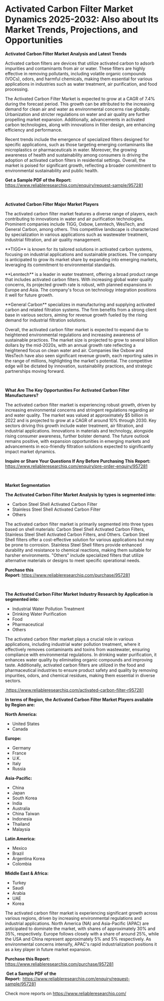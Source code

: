 <p><h1>Activated Carbon Filter Market Dynamics 2025-2032: Also about Its Market Trends, Projections, and Opportunities</h1></p><p><strong>Activated Carbon Filter Market Analysis and Latest Trends</strong></p>
<p><p>Activated carbon filters are devices that utilize activated carbon to adsorb impurities and contaminants from air or water. These filters are highly effective in removing pollutants, including volatile organic compounds (VOCs), odors, and harmful chemicals, making them essential for various applications in industries such as water treatment, air purification, and food processing.</p><p>The Activated Carbon Filter Market is expected to grow at a CAGR of 7.4% during the forecast period. This growth can be attributed to the increasing demand for clean air and water as environmental concerns rise globally. Urbanization and stricter regulations on water and air quality are further propelling market expansion. Additionally, advancements in activated carbon technologies, along with innovations in filter design, are enhancing efficiency and performance.</p><p>Recent trends include the emergence of specialized filters designed for specific applications, such as those targeting emerging contaminants like microplastics or pharmaceuticals in water. Moreover, the growing awareness of health and sustainability among consumers is driving the adoption of activated carbon filters in residential settings. Overall, the market is poised for significant growth, reflecting a broader commitment to environmental sustainability and public health.</p></p>
<p><strong>Get a Sample PDF of the Report:&nbsp;</strong> <a href="https://www.reliableresearchiq.com/enquiry/request-sample/957281?utm_campaign=2268&utm_medium=2&utm_source=Github&utm_content=ia&utm_term=19022025&utm_id=activated-carbon-filter">https://www.reliableresearchiq.com/enquiry/request-sample/957281</a></p>
<p>&nbsp;</p>
<p><strong>Activated Carbon Filter Major Market Players</strong></p>
<p><p>The activated carbon filter market features a diverse range of players, each contributing to innovations in water and air purification technologies. Prominent companies include TIGG, Oxbow, Lenntech, WesTech, and General Carbon, among others. This competitive landscape is characterized by specialization in various applications such as wastewater treatment, industrial filtration, and air quality management.</p><p>**TIGG** is known for its tailored solutions in activated carbon systems, focusing on industrial applications and sustainable practices. The company is anticipated to grow its market share by expanding into emerging markets, leveraging its commitment to environmental standards.</p><p>**Lenntech** is a leader in water treatment, offering a broad product range that includes activated carbon filters. With increasing global water quality concerns, its projected growth rate is robust, with planned expansions in Europe and Asia. The company's focus on technology integration positions it well for future growth.</p><p>**General Carbon** specializes in manufacturing and supplying activated carbon and related filtration systems. The firm benefits from a strong client base in various sectors, aiming for revenue growth fueled by the rising demand for industrial filtration solutions.</p><p>Overall, the activated carbon filter market is expected to expand due to heightened environmental regulations and increasing awareness of sustainable practices. The market size is projected to grow to several billion dollars by the mid-2020s, with an annual growth rate reflecting a heightened focus on clean water and air. Companies like Oxbow and WesTech have also seen significant revenue growth, each reporting sales in the range of millions, highlighting the market's potential. The competitive edge will be dictated by innovation, sustainability practices, and strategic partnerships moving forward.</p></p>
<p>&nbsp;</p>
<p><strong>What Are The Key Opportunities For Activated Carbon Filter Manufacturers?</strong></p>
<p><p>The activated carbon filter market is experiencing robust growth, driven by increasing environmental concerns and stringent regulations regarding air and water quality. The market was valued at approximately $5 billion in 2022 and is projected to grow at a CAGR of around 10% through 2030. Key sectors driving this growth include water treatment, air filtration, and industrial applications. Innovations in materials and technology, alongside rising consumer awareness, further bolster demand. The future outlook remains positive, with expansion opportunities in emerging markets and advancements in eco-friendly filtration solutions expected to significantly impact market dynamics.</p></p>
<p><strong>Inquire or Share Your Questions If Any Before Purchasing This Report:</strong> <a href="https://www.reliableresearchiq.com/enquiry/pre-order-enquiry/957281?utm_campaign=2268&utm_medium=2&utm_source=Github&utm_content=ia&utm_term=19022025&utm_id=activated-carbon-filter">https://www.reliableresearchiq.com/enquiry/pre-order-enquiry/957281</a></p>
<p>&nbsp;</p>
<p><strong>Market Segmentation</strong></p>
<p><strong>The Activated Carbon Filter Market Analysis by types is segmented into:</strong></p>
<p><ul><li>Carbon Steel Shell Activated Carbon Filter</li><li>Stainless Steel Shell Activated Carbon Filter</li><li>Others</li></ul></p>
<p><p>The activated carbon filter market is primarily segmented into three types based on shell materials: Carbon Steel Shell Activated Carbon Filters, Stainless Steel Shell Activated Carbon Filters, and Others. Carbon Steel Shell filters offer a cost-effective solution for various applications but may be prone to corrosion. Stainless Steel Shell filters provide enhanced durability and resistance to chemical reactions, making them suitable for harsher environments. "Others" include specialized filters that utilize alternative materials or designs to meet specific operational needs.</p></p>
<p><strong>Purchase this Report:&nbsp;</strong><a href="https://www.reliableresearchiq.com/purchase/957281?utm_campaign=2268&utm_medium=2&utm_source=Github&utm_content=ia&utm_term=19022025&utm_id=activated-carbon-filter">https://www.reliableresearchiq.com/purchase/957281</a></p>
<p>&nbsp;</p>
<p><strong>The Activated Carbon Filter Market Industry Research by Application is segmented into:</strong></p>
<p><ul><li>Industrial Water Pollution Treatment</li><li>Drinking Water Purification</li><li>Food</li><li>Pharmaceutical</li><li>Others</li></ul></p>
<p><p>The activated carbon filter market plays a crucial role in various applications, including industrial water pollution treatment, where it effectively removes contaminants and toxins from wastewater, ensuring compliance with environmental regulations. In drinking water purification, it enhances water quality by eliminating organic compounds and improving taste. Additionally, activated carbon filters are utilized in the food and pharmaceutical industries to ensure product safety and quality by removing impurities, odors, and chemical residues, making them essential in diverse sectors.</p></p>
<p><a href="https://www.reliableresearchiq.com/activated-carbon-filter-r957281?utm_campaign=2268&utm_medium=2&utm_source=Github&utm_content=ia&utm_term=19022025&utm_id=activated-carbon-filter">&nbsp;https://www.reliableresearchiq.com/activated-carbon-filter-r957281</a></p>
<p><strong>In terms of Region, the Activated Carbon Filter Market Players available by Region are:</strong></p>
<p>
    <p> <strong> North America: </strong>
        <ul>
            <li>United States</li>
            <li>Canada</li>
        </ul>
        </p> 
    <p> <strong> Europe: </strong>
        <ul>
            <li>Germany</li>
            <li>France</li>
            <li>U.K.</li>
            <li>Italy</li>
            <li>Russia</li>
        </ul>
        </p> 
    <p> <strong> Asia-Pacific: </strong>
        <ul>
            <li>China</li>
            <li>Japan</li>
            <li>South Korea</li>
            <li>India</li>
            <li>Australia</li>
            <li>China Taiwan</li>
            <li>Indonesia</li>
            <li>Thailand</li>
            <li>Malaysia</li>
        </ul>
        </p> 
    <p> <strong> Latin America: </strong>
        <ul>
            <li>Mexico</li>
            <li>Brazil</li>
            <li>Argentina Korea</li>
            <li>Colombia</li>
        </ul>
        </p> 
    <p> <strong> Middle East & Africa: </strong>
        <ul>
            <li>Turkey</li>
            <li>Saudi</li>
            <li>Arabia</li>
            <li>UAE</li>
            <li>Korea</li>
        </ul>
    </p>
    </p>
<p><p>The activated carbon filter market is experiencing significant growth across various regions, driven by increasing environmental regulations and industrial applications. North America (NA) and Asia-Pacific (APAC) are anticipated to dominate the market, with shares of approximately 30% and 35%, respectively. Europe follows closely with a share of around 25%, while the USA and China represent approximately 5% and 5% respectively. As environmental concerns intensify, APAC's rapid industrialization positions it as a key player in future market expansion.</p></p>
<p><strong>Purchase this Report: </strong><a href="https://www.reliableresearchiq.com/purchase/957281?utm_campaign=2268&utm_medium=2&utm_source=Github&utm_content=ia&utm_term=19022025&utm_id=activated-carbon-filter">https://www.reliableresearchiq.com/purchase/957281</a></p>
<p>&nbsp;<strong>Get a Sample PDF of the Report:&nbsp;&nbsp;</strong><a href="https://www.reliableresearchiq.com/enquiry/request-sample/957281?utm_campaign=2268&utm_medium=2&utm_source=Github&utm_content=ia&utm_term=19022025&utm_id=activated-carbon-filter">https://www.reliableresearchiq.com/enquiry/request-sample/957281</a></p>
<p><strong></strong></p>
<p>Check more reports on <a href="https://www.reliableresearchiq.com/?utm_campaign=2268&utm_medium=2&utm_source=Github&utm_content=ia&utm_term=19022025&utm_id=activated-carbon-filter">https://www.reliableresearchiq.com/</a></p>